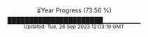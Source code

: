 <p align="center">
⏳Year Progress (73.56 %) <br>
██████████████████████▁▁▁▁▁▁▁▁ <br>
<sub>Updated: Tue, 26 Sep 2023 12:03:19 GMT</sub>
</p>

